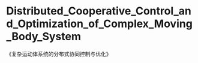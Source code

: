 # Distributed_Cooperative_Control_and_Optimization_of_Complex_Moving_Body_System
《复杂运动体系统的分布式协同控制与优化》

